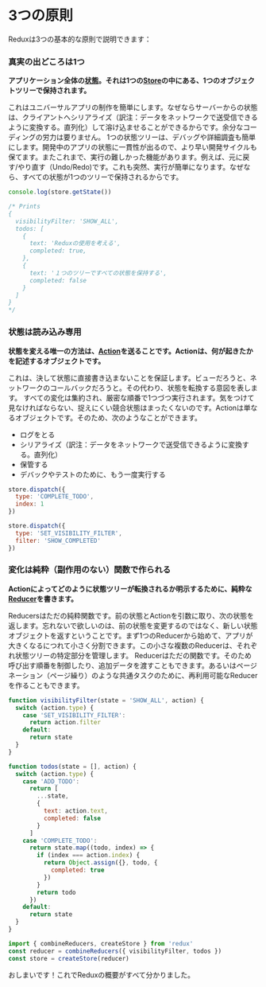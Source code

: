 # 3つの原則

Reduxは3つの基本的な原則で説明できます：

### 真実の出どころは1つ

**アプリケーション全体の[状態](../Glossary.md#state)。それは1つの[Store](../Glossary.md#store)の中にある、1つのオブジェクトツリーで保持されます。**

これはユニバーサルアプリの制作を簡単にします。なぜならサーバーからの状態は、クライアントへシリアライズ（訳注：データをネットワークで送受信できるように変換する。直列化）して溶け込ませることができるからです。余分なコーディングの労力は要りません。 1つの状態ツリーは、デバッグや詳細調査も簡単にします。開発中のアプリの状態に一貫性が出るので、より早い開発サイクルも保てます。またこれまで、実行の難しかった機能があります。例えば、元に戻す/やり直す（Undo/Redo)です。これも突然、実行が簡単になります。なぜなら、すべての状態が1つのツリーで保持されるからです。

```js
console.log(store.getState())

/* Prints
{
  visibilityFilter: 'SHOW_ALL',
  todos: [
    {
      text: 'Reduxの使用を考える',
      completed: true,
    },
    {
      text: '１つのツリーですべての状態を保持する',
      completed: false
    }
  ]
}
*/
```

### 状態は読み込み専用

**状態を変える唯一の方法は、[Action](../Glossary.md#action)を送ることです。Actionは、何が起きたかを記述するオブジェクトです。**

これは、決して状態に直接書き込まないことを保証します。ビューだろうと、ネットワークのコールバックだろうと。その代わり、状態を転換する意図を表します。 すべての変化は集約され、厳密な順番で1つづつ実行されます。気をつけて見なければならない、捉えにくい競合状態はまったくないのです。Actionは単なるオブジェクトです。そのため、次のようなことができます。
* ログをとる
* シリアライズ（訳注：データをネットワークで送受信できるように変換する。直列化）
* 保管する
* デバックやテストのために、もう一度実行する

```js
store.dispatch({
  type: 'COMPLETE_TODO',
  index: 1
})

store.dispatch({
  type: 'SET_VISIBILITY_FILTER',
  filter: 'SHOW_COMPLETED'
})
```

### 変化は純粋（副作用のない）関数で作られる

**Actionによってどのように状態ツリーが転換されるか明示するために、純粋な[Reducer](../Glossary.md#reducer)を書きます。**

Reducersはただの純粋関数です。前の状態とActionを引数に取り、次の状態を返します。忘れないで欲しいのは、前の状態を変更するのではなく、新しい状態オブジェクトを返すということです。まず1つのReducerから始めて、アプリが大きくなるにつれて小さく分割できます。この小さな複数のReducerは、それぞれ状態ツリーの特定部分を管理します。 Reducerはただの関数です。そのため呼び出す順番を制御したり、追加データを渡すこともできます。あるいはページネーション（ページ繰り）のような共通タスクのために、再利用可能なReducerを作ることもできます。

```js
function visibilityFilter(state = 'SHOW_ALL', action) {
  switch (action.type) {
    case 'SET_VISIBILITY_FILTER':
      return action.filter
    default:
      return state
  }
}

function todos(state = [], action) {
  switch (action.type) {
    case 'ADD_TODO':
      return [
        ...state,
        {
          text: action.text,
          completed: false
        }
      ]
    case 'COMPLETE_TODO':
      return state.map((todo, index) => {
        if (index === action.index) {
          return Object.assign({}, todo, {
            completed: true
          })
        }
        return todo
      })
    default:
      return state
  }
}

import { combineReducers, createStore } from 'redux'
const reducer = combineReducers({ visibilityFilter, todos })
const store = createStore(reducer)
```

おしまいです！これでReduxの概要がすべて分かりました。
